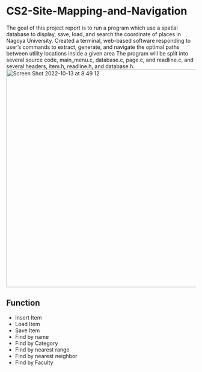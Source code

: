 # CS2-Site-Mapping-and-Navigation
The goal of this project report is to run a program which use a spatial database to display, save, load, and search the coordinate of places in Nagoya University. Created a terminal, web-based software responding to user’s commands to extract, generate, and navigate the optimal paths between utility locations inside a given area The program will be split into several source code, main_menu.c, database.c, page.c, and readline.c, and several headers, item.h, readline.h, and database.h. 
<img width="578" alt="Screen Shot 2022-10-13 at 8 49 12" src="https://user-images.githubusercontent.com/59830001/195468111-f8def566-4e1f-4ba9-8336-77570f946fba.png">

## Function
- Insert Item
- Load Item
- Save Item
- Find by name
- Find by Category
- Find by nearest range
- Find by nearest neighbor
- Find by Faculty
